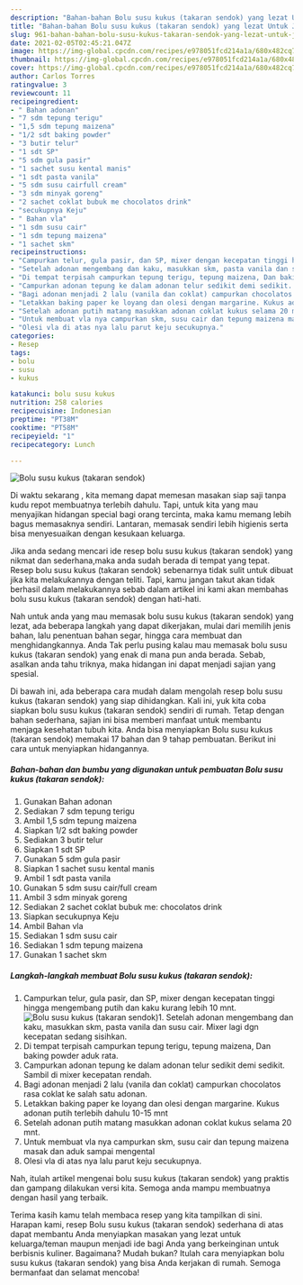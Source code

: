 ```yaml
---
description: "Bahan-bahan Bolu susu kukus (takaran sendok) yang lezat Untuk Jualan"
title: "Bahan-bahan Bolu susu kukus (takaran sendok) yang lezat Untuk Jualan"
slug: 961-bahan-bahan-bolu-susu-kukus-takaran-sendok-yang-lezat-untuk-jualan
date: 2021-02-05T02:45:21.047Z
image: https://img-global.cpcdn.com/recipes/e978051fcd214a1a/680x482cq70/bolu-susu-kukus-takaran-sendok-foto-resep-utama.jpg
thumbnail: https://img-global.cpcdn.com/recipes/e978051fcd214a1a/680x482cq70/bolu-susu-kukus-takaran-sendok-foto-resep-utama.jpg
cover: https://img-global.cpcdn.com/recipes/e978051fcd214a1a/680x482cq70/bolu-susu-kukus-takaran-sendok-foto-resep-utama.jpg
author: Carlos Torres
ratingvalue: 3
reviewcount: 11
recipeingredient:
- " Bahan adonan"
- "7 sdm tepung terigu"
- "1,5 sdm tepung maizena"
- "1/2 sdt baking powder"
- "3 butir telur"
- "1 sdt SP"
- "5 sdm gula pasir"
- "1 sachet susu kental manis"
- "1 sdt pasta vanila"
- "5 sdm susu cairfull cream"
- "3 sdm minyak goreng"
- "2 sachet coklat bubuk me chocolatos drink"
- "secukupnya Keju"
- " Bahan vla"
- "1 sdm susu cair"
- "1 sdm tepung maizena"
- "1 sachet skm"
recipeinstructions:
- "Campurkan telur, gula pasir, dan SP, mixer dengan kecepatan tinggi hingga mengembang putih dan kaku kurang lebih 10 mnt."
- "Setelah adonan mengembang dan kaku, masukkan skm, pasta vanila dan susu cair. Mixer lagi dgn kecepatan sedang sisihkan."
- "Di tempat terpisah campurkan tepung terigu, tepung maizena, Dan baking powder aduk rata."
- "Campurkan adonan tepung ke dalam adonan telur sedikit demi sedikit. Sambil di mixer kecepatan rendah."
- "Bagi adonan menjadi 2 lalu (vanila dan coklat) campurkan chocolatos rasa coklat ke salah satu adonan."
- "Letakkan baking paper ke loyang dan olesi dengan margarine. Kukus adonan putih terlebih dahulu 10-15 mnt"
- "Setelah adonan putih matang masukkan adonan coklat kukus selama 20 mnt."
- "Untuk membuat vla nya campurkan skm, susu cair dan tepung maizena masak dan aduk sampai mengental"
- "Olesi vla di atas nya lalu parut keju secukupnya."
categories:
- Resep
tags:
- bolu
- susu
- kukus

katakunci: bolu susu kukus 
nutrition: 258 calories
recipecuisine: Indonesian
preptime: "PT38M"
cooktime: "PT58M"
recipeyield: "1"
recipecategory: Lunch

---
```



![Bolu susu kukus (takaran sendok)](https://img-global.cpcdn.com/recipes/e978051fcd214a1a/680x482cq70/bolu-susu-kukus-takaran-sendok-foto-resep-utama.jpg)

Di waktu  sekarang , kita memang dapat memesan masakan siap saji tanpa kudu repot membuatnya terlebih dahulu. Tapi, untuk kita yang mau menyajikan hidangan special bagi orang tercinta, maka kamu memang lebih bagus memasaknya sendiri. Lantaran, memasak sendiri lebih higienis serta bisa menyesuaikan dengan kesukaan keluarga.

Jika anda sedang mencari ide resep bolu susu kukus (takaran sendok) yang nikmat dan sederhana,maka anda sudah berada di tempat yang tepat. Resep bolu susu kukus (takaran sendok)  sebenarnya tidak sulit untuk dibuat jika kita melakukannya dengan teliti. Tapi, kamu jangan takut akan tidak berhasil dalam melakukannya 
sebab dalam artikel ini kami akan membahas bolu susu kukus (takaran sendok) dengan hati-hati.  



Nah untuk anda yang mau memasak bolu susu kukus (takaran sendok) yang lezat, ada beberapa langkah yang dapat dikerjakan, mulai dari memilih jenis bahan, lalu penentuan bahan segar, hingga cara membuat dan menghidangkannya. Anda Tak perlu pusing kalau mau memasak bolu susu kukus (takaran sendok) yang enak di mana pun anda berada. Sebab, asalkan anda  tahu triknya, maka hidangan ini dapat menjadi sajian yang spesial.

Di bawah ini, ada beberapa cara mudah dalam mengolah resep bolu susu kukus (takaran sendok) yang siap dihidangkan. Kali ini, yuk kita coba siapkan bolu susu kukus (takaran sendok) sendiri di rumah. Tetap dengan bahan sederhana, sajian ini bisa memberi manfaat untuk membantu menjaga kesehatan tubuh kita. Anda bisa menyiapkan Bolu susu kukus (takaran sendok) memakai 17 bahan dan 9 tahap pembuatan. Berikut ini cara untuk menyiapkan hidangannya.

<!--inarticleads1-->

##### Bahan-bahan dan bumbu yang digunakan untuk pembuatan Bolu susu kukus (takaran sendok):

1. Gunakan  Bahan adonan
1. Sediakan 7 sdm tepung terigu
1. Ambil 1,5 sdm tepung maizena
1. Siapkan 1/2 sdt baking powder
1. Sediakan 3 butir telur
1. Siapkan 1 sdt SP
1. Gunakan 5 sdm gula pasir
1. Siapkan 1 sachet susu kental manis
1. Ambil 1 sdt pasta vanila
1. Gunakan 5 sdm susu cair/full cream
1. Ambil 3 sdm minyak goreng
1. Sediakan 2 sachet coklat bubuk me: chocolatos drink
1. Siapkan secukupnya Keju
1. Ambil  Bahan vla
1. Sediakan 1 sdm susu cair
1. Sediakan 1 sdm tepung maizena
1. Gunakan 1 sachet skm




<!--inarticleads2-->

##### Langkah-langkah membuat Bolu susu kukus (takaran sendok):

1. Campurkan telur, gula pasir, dan SP, mixer dengan kecepatan tinggi hingga mengembang putih dan kaku kurang lebih 10 mnt.
<img src="https://img-global.cpcdn.com/steps/404f3b67c7d53fe1/160x128cq70/bolu-susu-kukus-takaran-sendok-langkah-memasak-1-foto.jpg" alt="Bolu susu kukus (takaran sendok)">1. Setelah adonan mengembang dan kaku, masukkan skm, pasta vanila dan susu cair. Mixer lagi dgn kecepatan sedang sisihkan.
1. Di tempat terpisah campurkan tepung terigu, tepung maizena, Dan baking powder aduk rata.
1. Campurkan adonan tepung ke dalam adonan telur sedikit demi sedikit. Sambil di mixer kecepatan rendah.
1. Bagi adonan menjadi 2 lalu (vanila dan coklat) campurkan chocolatos rasa coklat ke salah satu adonan.
1. Letakkan baking paper ke loyang dan olesi dengan margarine. Kukus adonan putih terlebih dahulu 10-15 mnt
1. Setelah adonan putih matang masukkan adonan coklat kukus selama 20 mnt.
1. Untuk membuat vla nya campurkan skm, susu cair dan tepung maizena masak dan aduk sampai mengental
1. Olesi vla di atas nya lalu parut keju secukupnya.




Nah, itulah artikel mengenai  bolu susu kukus (takaran sendok)  yang praktis dan gampang dilakukan versi kita. Semoga anda mampu membuatnya dengan hasil yang terbaik. 

Terima kasih kamu telah membaca resep yang kita tampilkan di sini. Harapan kami, resep  Bolu susu kukus (takaran sendok) sederhana di atas dapat membantu Anda menyiapkan masakan yang lezat untuk keluarga/teman maupun menjadi ide bagi Anda yang berkeinginan untuk berbisnis kuliner. Bagaimana? Mudah bukan? Itulah cara menyiapkan bolu susu kukus (takaran sendok) yang bisa Anda kerjakan di rumah. Semoga bermanfaat dan selamat mencoba!

